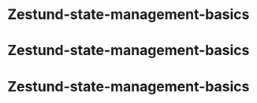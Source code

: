 # Zestund-state-management-basics
# Zestund-state-management-basics
# Zestund-state-management-basics
